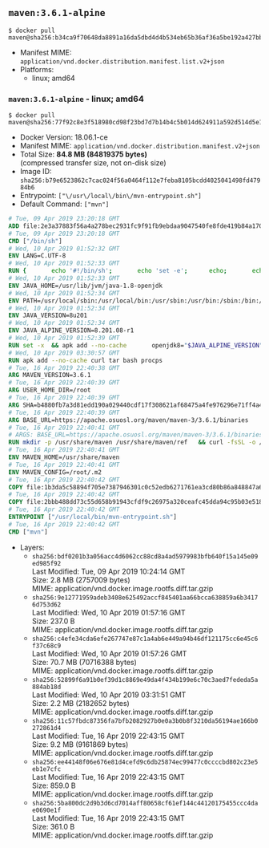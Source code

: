 ## `maven:3.6.1-alpine`

```console
$ docker pull maven@sha256:b34ca9f70648da8891a16da5dbd4d4b534eb65b36af36a5be192a427bb984384
```

-	Manifest MIME: `application/vnd.docker.distribution.manifest.list.v2+json`
-	Platforms:
	-	linux; amd64

### `maven:3.6.1-alpine` - linux; amd64

```console
$ docker pull maven@sha256:77f92c8e3f518980cd98f23bd7d7b14b4c5b014d624911a592d514d5e17a0870
```

-	Docker Version: 18.06.1-ce
-	Manifest MIME: `application/vnd.docker.distribution.manifest.v2+json`
-	Total Size: **84.8 MB (84819375 bytes)**  
	(compressed transfer size, not on-disk size)
-	Image ID: `sha256:b79e6523862c7cac024f56a0464f112e7feba8105bcdd4025041498fd47984b6`
-	Entrypoint: `["\/usr\/local\/bin\/mvn-entrypoint.sh"]`
-	Default Command: `["mvn"]`

```dockerfile
# Tue, 09 Apr 2019 23:20:18 GMT
ADD file:2e3a37883f56a4a278bec2931fc9f91fb9ebdaa9047540fe8fde419b84a1701b in / 
# Tue, 09 Apr 2019 23:20:18 GMT
CMD ["/bin/sh"]
# Wed, 10 Apr 2019 01:52:32 GMT
ENV LANG=C.UTF-8
# Wed, 10 Apr 2019 01:52:33 GMT
RUN { 		echo '#!/bin/sh'; 		echo 'set -e'; 		echo; 		echo 'dirname "$(dirname "$(readlink -f "$(which javac || which java)")")"'; 	} > /usr/local/bin/docker-java-home 	&& chmod +x /usr/local/bin/docker-java-home
# Wed, 10 Apr 2019 01:52:33 GMT
ENV JAVA_HOME=/usr/lib/jvm/java-1.8-openjdk
# Wed, 10 Apr 2019 01:52:34 GMT
ENV PATH=/usr/local/sbin:/usr/local/bin:/usr/sbin:/usr/bin:/sbin:/bin:/usr/lib/jvm/java-1.8-openjdk/jre/bin:/usr/lib/jvm/java-1.8-openjdk/bin
# Wed, 10 Apr 2019 01:52:34 GMT
ENV JAVA_VERSION=8u201
# Wed, 10 Apr 2019 01:52:34 GMT
ENV JAVA_ALPINE_VERSION=8.201.08-r1
# Wed, 10 Apr 2019 01:52:39 GMT
RUN set -x 	&& apk add --no-cache 		openjdk8="$JAVA_ALPINE_VERSION" 	&& [ "$JAVA_HOME" = "$(docker-java-home)" ]
# Wed, 10 Apr 2019 03:30:57 GMT
RUN apk add --no-cache curl tar bash procps
# Tue, 16 Apr 2019 22:40:38 GMT
ARG MAVEN_VERSION=3.6.1
# Tue, 16 Apr 2019 22:40:39 GMT
ARG USER_HOME_DIR=/root
# Tue, 16 Apr 2019 22:40:39 GMT
ARG SHA=b4880fb7a3d81edd190a029440cdf17f308621af68475a4fe976296e71ff4a4b546dd6d8a58aaafba334d309cc11e638c52808a4b0e818fc0fd544226d952544
# Tue, 16 Apr 2019 22:40:39 GMT
ARG BASE_URL=https://apache.osuosl.org/maven/maven-3/3.6.1/binaries
# Tue, 16 Apr 2019 22:40:41 GMT
# ARGS: BASE_URL=https://apache.osuosl.org/maven/maven-3/3.6.1/binaries MAVEN_VERSION=3.6.1 SHA=b4880fb7a3d81edd190a029440cdf17f308621af68475a4fe976296e71ff4a4b546dd6d8a58aaafba334d309cc11e638c52808a4b0e818fc0fd544226d952544 USER_HOME_DIR=/root
RUN mkdir -p /usr/share/maven /usr/share/maven/ref   && curl -fsSL -o /tmp/apache-maven.tar.gz ${BASE_URL}/apache-maven-${MAVEN_VERSION}-bin.tar.gz   && echo "${SHA}  /tmp/apache-maven.tar.gz" | sha512sum -c -   && tar -xzf /tmp/apache-maven.tar.gz -C /usr/share/maven --strip-components=1   && rm -f /tmp/apache-maven.tar.gz   && ln -s /usr/share/maven/bin/mvn /usr/bin/mvn
# Tue, 16 Apr 2019 22:40:41 GMT
ENV MAVEN_HOME=/usr/share/maven
# Tue, 16 Apr 2019 22:40:41 GMT
ENV MAVEN_CONFIG=/root/.m2
# Tue, 16 Apr 2019 22:40:42 GMT
COPY file:1b3da5c58894f705e7387946301c0c52edb6271761ea3cd80b86a848847a64cd in /usr/local/bin/mvn-entrypoint.sh 
# Tue, 16 Apr 2019 22:40:42 GMT
COPY file:2bbb488dd73c55d658b91943cfdf9c26975a320ceafc45dda94c95b03e518ad3 in /usr/share/maven/ref/ 
# Tue, 16 Apr 2019 22:40:42 GMT
ENTRYPOINT ["/usr/local/bin/mvn-entrypoint.sh"]
# Tue, 16 Apr 2019 22:40:42 GMT
CMD ["mvn"]
```

-	Layers:
	-	`sha256:bdf0201b3a056acc4d6062cc88cd8a4ad5979983bfb640f15a145e09ed985f92`  
		Last Modified: Tue, 09 Apr 2019 10:24:14 GMT  
		Size: 2.8 MB (2757009 bytes)  
		MIME: application/vnd.docker.image.rootfs.diff.tar.gzip
	-	`sha256:9e12771959adeb3408e625492accf845401aa66bcca638859a6b34176d753d62`  
		Last Modified: Wed, 10 Apr 2019 01:57:16 GMT  
		Size: 237.0 B  
		MIME: application/vnd.docker.image.rootfs.diff.tar.gzip
	-	`sha256:c4efe34cda6efe267747e87c1a4ab6e449a94b46df121175cc6e45c6f37c68c9`  
		Last Modified: Wed, 10 Apr 2019 01:57:26 GMT  
		Size: 70.7 MB (70716388 bytes)  
		MIME: application/vnd.docker.image.rootfs.diff.tar.gzip
	-	`sha256:52899f6a91b0ef39d1c8869e49da4f434b199e6c70c3aed7fededa5a884ab18d`  
		Last Modified: Wed, 10 Apr 2019 03:31:51 GMT  
		Size: 2.2 MB (2182652 bytes)  
		MIME: application/vnd.docker.image.rootfs.diff.tar.gzip
	-	`sha256:11c57fbdc87356fa7bfb2082927b0e0a3b0b8f3210da56194ae166b0272861d4`  
		Last Modified: Tue, 16 Apr 2019 22:43:15 GMT  
		Size: 9.2 MB (9161869 bytes)  
		MIME: application/vnd.docker.image.rootfs.diff.tar.gzip
	-	`sha256:ee44148f06e676e81d4cefd9c6db25874ec99477c0ccccbd802c23e5eb1e7cfc`  
		Last Modified: Tue, 16 Apr 2019 22:43:15 GMT  
		Size: 859.0 B  
		MIME: application/vnd.docker.image.rootfs.diff.tar.gzip
	-	`sha256:5ba800dc2d9b3d6cd7014aff80658cf61ef144c44120175455ccc4dae0690e1f`  
		Last Modified: Tue, 16 Apr 2019 22:43:15 GMT  
		Size: 361.0 B  
		MIME: application/vnd.docker.image.rootfs.diff.tar.gzip
